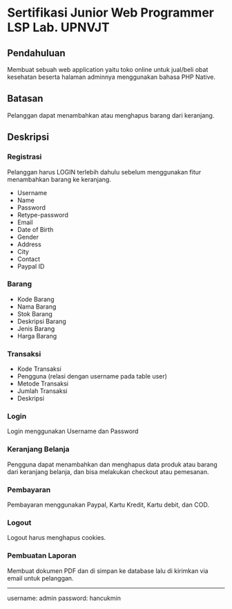 # Sertifikasi Junior Web Programmer LSP Lab. UPNVJT

## Pendahuluan

Membuat sebuah web application yaitu toko online untuk jual/beli obat kesehatan beserta halaman adminnya menggunakan bahasa PHP Native.

## Batasan

Pelanggan dapat menambahkan atau menghapus barang dari keranjang.

## Deskripsi

### Registrasi

Pelanggan harus LOGIN terlebih dahulu sebelum menggunakan fitur menambahkan barang ke keranjang.

- Username
- Name
- Password
- Retype-password
- Email
- Date of Birth
- Gender
- Address
- City
- Contact
- Paypal ID

### Barang

- Kode Barang
- Nama Barang
- Stok Barang
- Deskripsi Barang
- Jenis Barang
- Harga Barang

### Transaksi

- Kode Transaksi
- Pengguna (relasi dengan username pada table user)
- Metode Transaksi
- Jumlah Transaksi
- Deskripsi

### Login

Login menggunakan Username dan Password

### Keranjang Belanja

Pengguna dapat menambahkan dan menghapus data produk atau barang dari keranjang belanja, dan bisa melakukan checkout atau pemesanan.

### Pembayaran

Pembayaran menggunakan Paypal, Kartu Kredit, Kartu debit, dan COD.

### Logout

Logout harus menghapus cookies.

### Pembuatan Laporan

Membuat dokumen PDF dan di simpan ke database lalu di kirimkan via email untuk pelanggan.

---

username: admin
password: hancukmin
